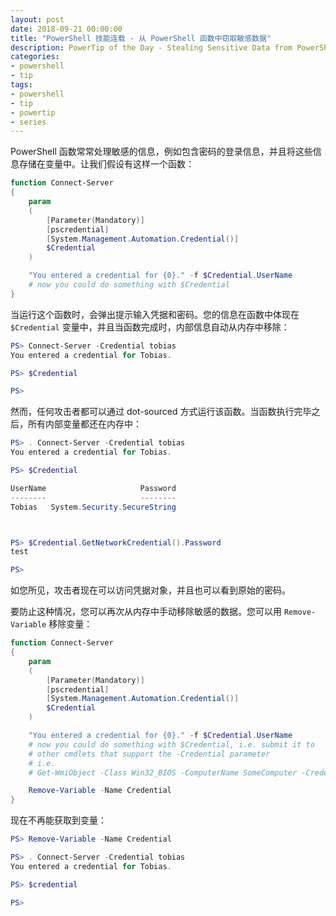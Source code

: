 ```yaml
---
layout: post
date: 2018-09-21 00:00:00
title: "PowerShell 技能连载 - 从 PowerShell 函数中窃取敏感数据"
description: PowerTip of the Day - Stealing Sensitive Data from PowerShell Functions
categories:
- powershell
- tip
tags:
- powershell
- tip
- powertip
- series
---
```

PowerShell 函数常常处理敏感的信息，例如包含密码的登录信息，并且将这些信息存储在变量中。让我们假设有这样一个函数：

```powershell
function Connect-Server
{
    param
    (
        [Parameter(Mandatory)]
        [pscredential]
        [System.Management.Automation.Credential()]
        $Credential
    )

    "You entered a credential for {0}." -f $Credential.UserName
    # now you could do something with $Credential
}
```

当运行这个函数时，会弹出提示输入凭据和密码。您的信息在函数中体现在 `$Credential` 变量中，并且当函数完成时，内部信息自动从内存中移除：

```powershell
PS> Connect-Server -Credential tobias
You entered a credential for Tobias.

PS> $Credential

PS>
```

然而，任何攻击者都可以通过 dot-sourced 方式运行该函数。当函数执行完毕之后，所有内部变量都还在内存中：

```powershell
PS> . Connect-Server -Credential tobias
You entered a credential for Tobias.

PS> $Credential

UserName                     Password
--------                     --------
Tobias   System.Security.SecureString



PS> $Credential.GetNetworkCredential().Password
test

PS>
```

如您所见，攻击者现在可以访问凭据对象，并且也可以看到原始的密码。

要防止这种情况，您可以再次从内存中手动移除敏感的数据。您可以用 `Remove-Variable` 移除变量：

```powershell
function Connect-Server
{
    param
    (
        [Parameter(Mandatory)]
        [pscredential]
        [System.Management.Automation.Credential()]
        $Credential
    )

    "You entered a credential for {0}." -f $Credential.UserName
    # now you could do something with $Credential, i.e. submit it to
    # other cmdlets that support the -Credential parameter
    # i.e.
    # Get-WmiObject -Class Win32_BIOS -ComputerName SomeComputer -Credential $Credential

    Remove-Variable -Name Credential
}
```

现在不再能获取到变量：

```powershell
PS> Remove-Variable -Name Credential

PS> . Connect-Server -Credential tobias
You entered a credential for Tobias.

PS> $credential

PS>
```

<!--本文国际来源：[Stealing Sensitive Data from PowerShell Functions](http://community.idera.com/powershell/powertips/b/tips/posts/stealing-sensitive-data-from-powershell-functions)-->
